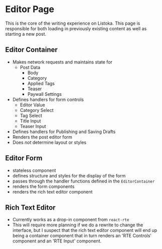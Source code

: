 # Editor Page

This is the core of the writing experience on Listoka.  This page is responsible for both loading in previously existing content as well as starting a new post.  

## Editor Container
- Makes network requests and maintains state for
  - Post Data
    - Body
    - Category
    - Applied Tags
    - Teaser
    - Paywall Settings
- Defines handlers for form controls
  - Editor Value
  - Category Select
  - Tag Select
  - Title Input
  - Teaser Input
- Defines handlers for Publishing and Saving Drafts
- Renders the post editor form
- Does *not* determine layout or styles

## Editor Form
- stateless component
- defines structure and styles for the display of the form
- passes through the handler functions defined in the `EditorContainer`
- renders the form components
- renders the rich text editor component

## Rich Text Editor
- Currently works as a drop-in component from `react-rte`
- This will require more planning if we do a rewrite to change the interface, but I suspect that the rich text editor component will end up being a container component that in turn renders an 'RTE Controls' component and an 'RTE Input' component.